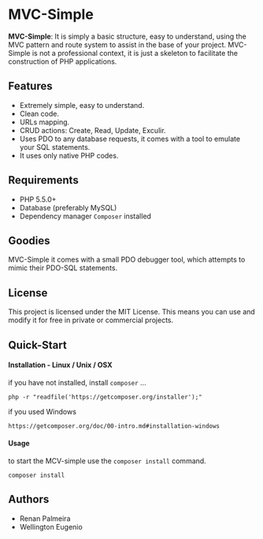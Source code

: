 # MVC-Simple

**MVC-Simple**: It is simply a basic structure, easy to understand, using the MVC pattern and route system to assist in the base of your project. MVC-Simple is not a professional context, it is just a skeleton to facilitate the construction of PHP applications.


## Features

- Extremely simple, easy to understand.
- Clean code.
- URLs mapping.
- CRUD actions: Create, Read, Update, Exculir.
- Uses PDO to any database requests, it comes with a tool to emulate your SQL statements.
- It uses only native PHP codes.

## Requirements

- PHP 5.5.0+
- Database (preferably MySQL)
- Dependency manager `Composer` installed

## Goodies

MVC-Simple it comes with a small PDO debugger tool, which attempts to mimic their PDO-SQL statements.

## License

This project is licensed under the MIT License. This means you can use and modify it for free in private or commercial projects.

## Quick-Start

#### Installation - Linux / Unix / OSX

if you have not installed, install `composer` ...

	php -r "readfile('https://getcomposer.org/installer');"

if you used Windows
	
	https://getcomposer.org/doc/00-intro.md#installation-windows
#### Usage

to start the MCV-simple use the `composer install` command.

	composer install

## Authors

- Renan Palmeira
- Wellington Eugenio